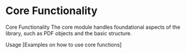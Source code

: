 # Core Functionality

Core Functionality
The core module handles foundational aspects of the library, such as PDF objects and the basic structure.

Usage
[Examples on how to use core functions]